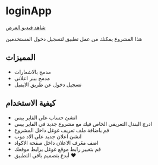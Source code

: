 # loginApp





[شاهد فيديو العرض ](https://youtu.be/ytsSZU-fJh8)


هذا المشروع يمكنك من عمل تطبيق لتسجيل دخول المستخدمين 

## المميزات 
- مدمج بالاشعارات
- مدمج ببنر اعلاني 
- تسجيل دخول عن طريق الايميل 


## كيفية الاستخدام 
- انشئ حساب على الفاير بيس 
- ادرج البندل التعريفي الخاص فيك مع مشروع جديد في الفاير بيس
- قم باضافة ملف تعريف غوغل داخل المشروع 
- انشئ اعلان جديد على الاد موب 
- اضف معَرف الاعلان داخل صفحة الاكواد 
- قم بتغيير رابط موقع غوغل برابط موقعك
- أبدع بتصميم باقي التطبيق ♥
